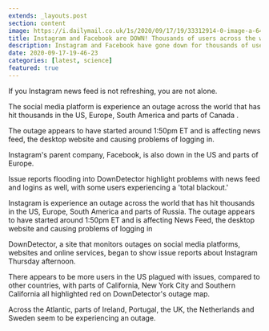 ```yaml
---
extends: _layouts.post
section: content
image: https://i.dailymail.co.uk/1s/2020/09/17/19/33312914-0-image-a-64_1600367392874.jpg 
title: Instagram and Facebook are DOWN! Thousands of users across the world are experiencing an outage 
description: Instagram and Facebook have gone down for thousands of users across the world. The outage appeared around 150pm ET and is effecting news feed and some cannot log into their accounts. 
date: 2020-09-17-19-46-23 
categories: [latest, science] 
featured: true 
--- 
```

If you Instagram news feed is not refreshing, you are not alone.

The social media platform is experience an outage across the world that has hit thousands in the US, Europe, South America and parts of Canada .

The outage appears to have started around 1:50pm ET and is affecting news feed, the desktop website and causing problems of logging in.

Instagram's parent company, Facebook, is also down in the US and parts of Europe.  

Issue reports flooding into DownDetector highlight problems with news feed and logins as well, with some users experiencing a 'total blackout.'

Instagram is experience an outage across the world that has hit thousands in the US, Europe, South America and parts of Russia. The outage appears to have started around 1:50pm ET and is affecting News Feed, the desktop website and causing problems of logging in

DownDetector, a site that monitors outages on social media platforms, websites and online services, began to show issue reports about Instagram Thursday afternoon.

There appears to be more users in the US plagued with issues, compared to other countries, with parts of California, New York City and Southern California all highlighted red on DownDetector's outage map.

Across the Atlantic, parts of Ireland, Portugal, the UK, the Netherlands and Sweden seem to be experiencing an outage. 

